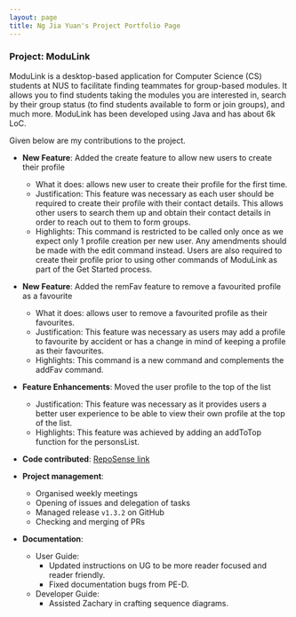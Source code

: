```yaml
---
layout: page
title: Ng Jia Yuan's Project Portfolio Page
---
```


### Project: ModuLink

ModuLink is a desktop-based application for Computer Science (CS) students at NUS to facilitate finding teammates for group-based modules. It allows you to find students taking the modules you are interested in, search by their group status (to find students available to form or join groups), and much more. ModuLink has been developed using Java and has about 6k LoC.

Given below are my contributions to the project.

* **New Feature**: Added the create feature to allow new users to create their profile 
  * What it does: allows new user to create their profile for the first time.
  * Justification: This feature was necessary as each user should be required to create their profile with their contact details. This allows other users to search them up and obtain their contact details in order to reach out to them to form groups.
  * Highlights: This command is restricted to be called only once as we expect only 1 profile creation per new user. Any amendments should be made with the edit command instead. Users are also required to create their profile prior to using other commands of ModuLink as part of the Get Started process.

* **New Feature**: Added the remFav feature to remove a favourited profile as a favourite
  * What it does: allows user to remove a favourited profile as their favourites.
  * Justification: This feature was necessary as users may add a profile to favourite by accident or has a change in mind of keeping a profile as their favourites.
  * Highlights: This command is a new command and complements the addFav command.

* **Feature Enhancements**: Moved the user profile to the top of the list
  * Justification: This feature was necessary as it provides users a better user experience to be able to view their own profile at the top of the list.
  * Highlights: This feature was achieved by adding an addToTop function for the personsList.

* **Code contributed**: [RepoSense link](https://nus-cs2103-ay2122s1.github.io/tp-dashboard/?search=ngjiayuan&sort=groupTitle&sortWithin=title&timeframe=commit&mergegroup=&groupSelect=groupByRepos&breakdown=true&checkedFileTypes=docs~functional-code~test-code~other&since=2021-09-17)

* **Project management**:
  * Organised weekly meetings
  * Opening of issues and delegation of tasks
  * Managed release `v1.3.2` on GitHub
  * Checking and merging of PRs
  
* **Documentation**:
  * User Guide:
    * Updated instructions on UG to be more reader focused and reader friendly. 
    * Fixed documentation bugs from PE-D.
  * Developer Guide:
    * Assisted Zachary in crafting sequence diagrams.
